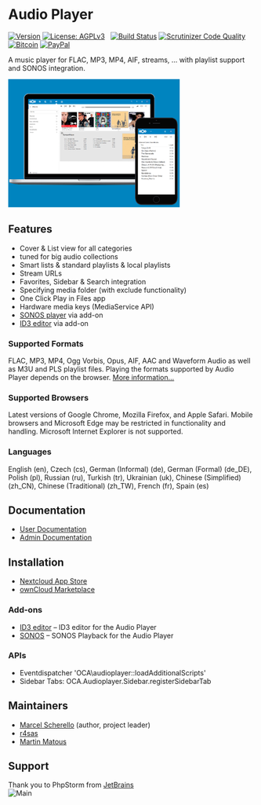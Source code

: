 # Audio Player

[![Version](https://img.shields.io/github/release/rello/audioplayer.svg)](https://github.com/rello/audioplayer/blob/master/CHANGELOG.md)&#160;[![License: AGPLv3](https://img.shields.io/badge/license-AGPLv3-blue.svg)](http://www.gnu.org/licenses/agpl-3.0)&#160;&#160;&#160;[![Build Status](https://scrutinizer-ci.com/g/rello/audioplayer/badges/build.png?b=master)](https://scrutinizer-ci.com/g/rello/audioplayer/build-status/master)&#160;[![Scrutinizer Code Quality](https://scrutinizer-ci.com/g/rello/audioplayer/badges/quality-score.png?b=master)](https://scrutinizer-ci.com/g/rello/audioplayer/?branch=master)&#160;&#160;&#160;[![Bitcoin](https://img.shields.io/badge/donate-Bitcoin-blue.svg)](https://github.com/rello/audioplayer/wiki/donate)&#160;[![PayPal](https://img.shields.io/badge/donate-PayPal-blue.svg)](https://github.com/rello/audioplayer/wiki/donate)

A music player for FLAC, MP3, MP4, AIF, streams, … with playlist support and SONOS integration.

<img src="https://raw.githubusercontent.com/rello/audioplayer/master/screenshots/audioplayer_screen.png" alt="Main" width="350" height="261" title="Main view with navigation, settings, and sidebar.">

## Features
- Cover & List view for all categories
- tuned for big audio collections
- Smart lists & standard playlists & local playlists
- Stream URLs
- Favorites, Sidebar & Search integration
- Specifying media folder (with exclude functionality)
- One Click Play in Files app
- Hardware media keys (MediaService API)
- [SONOS player](https://github.com/rello/audioplayer_sonos) via add-on
- [ID3 editor](https://github.com/rello/audioplayer_editor) via add-on

### Supported Formats
FLAC, MP3, MP4, Ogg Vorbis, Opus, AIF, AAC and Waveform Audio as well as M3U and PLS playlist files. Playing the formats supported by Audio Player depends on the browser. [More information…](https://github.com/rello/audioplayer/wiki/audio-files-and-mime-types)

### Supported Browsers
Latest versions of Google Chrome, Mozilla Firefox, and Apple Safari. Mobile browsers and Microsoft Edge may be restricted in functionality and handling. Microsoft Internet Explorer is not supported.

### Languages
English (en), Czech (cs), German (Informal) (de), German (Formal) (de_DE), Polish (pl), Russian (ru), Turkish (tr), Ukrainian (uk), Chinese (Simplified) (zh_CN), Chinese (Traditional) (zh_TW), French (fr), Spain (es)

## Documentation
- [User Documentation](https://github.com/rello/audioplayer/wiki#user-documentation)
- [Admin Documentation](https://github.com/rello/audioplayer/wiki#admin-documentation)

## Installation
- [Nextcloud App Store](https://apps.nextcloud.com/apps/audioplayer)
- [ownCloud Marketplace](https://marketplace.owncloud.com/apps/audioplayer)

### Add-ons
- [ID3 editor](https://github.com/rello/audioplayer_editor "ID3 editor for the Audio Player") – ID3 editor for the Audio Player
- [SONOS](https://github.com/rello/audioplayer_sonos "SONOS Playback for the Audio Player") – SONOS Playback for the Audio Player

### APIs
- Eventdispatcher 'OCA\audioplayer::loadAdditionalScripts'
- Sidebar Tabs: OCA.Audioplayer.Sidebar.registerSidebarTab

## Maintainers
- [Marcel Scherello](https://github.com/rello) (author, project leader)
- [r4sas](https://github.com/r4sas)
- [Martin Matous](https://github.com/mmatous)

## Support
Thank you to PhpStorm from [JetBrains](https://www.jetbrains.com/?from=AudioPlayerforNextcloudandownCloud) <br>
<img src="https://raw.githubusercontent.com/rello/data/master/screenshots/jetbrains.svg" alt="Main" width="100" title="Analytics">